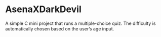 # AsenaXDarkDevil
A simple C mini project that runs a multiple-choice quiz. The difficulty is automatically chosen based on the user’s age input.

